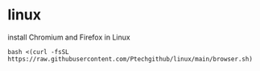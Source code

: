 # linux



install Chromium and Firefox in Linux

```
bash <(curl -fsSL https://raw.githubusercontent.com/Ptechgithub/linux/main/browser.sh)
```
